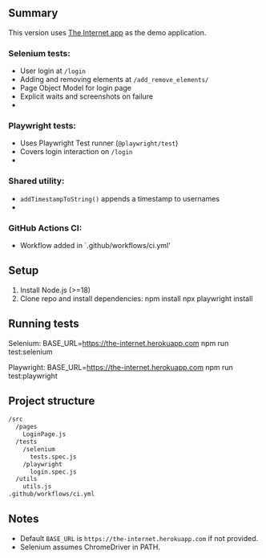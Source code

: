 ## Summary 
This version uses [The Internet app](https://the-internet.herokuapp.com) as the demo application.

### Selenium tests:
- User login at `/login`
- Adding and removing elements at `/add_remove_elements/`
- Page Object Model for login page
- Explicit waits and screenshots on failure
- 
### Playwright tests:
- Uses Playwright Test runner (`@playwright/test`)
- Covers login interaction on `/login`
- 
### Shared utility:
- `addTimestampToString()` appends a timestamp to usernames
- 
### GitHub Actions CI:
- Workflow added in `.github/workflows/ci.yml'
  
## Setup
1. Install Node.js (>=18)
2. Clone repo and install dependencies:
npm install
npx playwright install

## Running tests
Selenium:
BASE_URL=https://the-internet.herokuapp.com 
npm run test:selenium

Playwright:
BASE_URL=https://the-internet.herokuapp.com 
npm run test:playwright

## Project structure
```bash
/src
  /pages
    LoginPage.js
  /tests
    /selenium
      tests.spec.js
    /playwright
      login.spec.js
  /utils
    utils.js
.github/workflows/ci.yml
```

## Notes
- Default `BASE_URL` is `https://the-internet.herokuapp.com` if not provided.
- Selenium assumes ChromeDriver in PATH.
